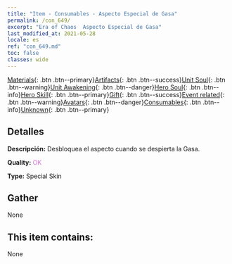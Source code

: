 ```yaml
---
title: "Item - Consumables - Aspecto Especial de Gasa"
permalink: /con_649/
excerpt: "Era of Chaos  Aspecto Especial de Gasa"
last_modified_at: 2021-05-28
locale: es
ref: "con_649.md"
toc: false
classes: wide
---
```

 [Materials](/ItemsES/){: .btn .btn--primary}[Artifacts](/ItemsES/Artifacts/){: .btn .btn--success}[Unit Soul](/ItemsES/UnitSoul/){: .btn .btn--warning}[Unit Awakening](/ItemsES/UnitAwakening/){: .btn .btn--danger}[Hero Soul](/ItemsES/HeroSoul/){: .btn .btn--info}[Hero Skill](/ItemsES/HeroSkill/){: .btn .btn--primary}[Gift](/ItemsES/Gift/){: .btn .btn--success}[Event related](/ItemsES/Events/){: .btn .btn--warning}[Avatars](/ItemsES/Avatars/){: .btn .btn--danger}[Consumables](/ItemsES/Consumables/){: .btn .btn--info}[Unknown](/ItemsES/Unknown/){: .btn .btn--primary}

## Detalles
 **Descripción:** Desbloquea el aspecto cuando se despierta la Gasa.

 **Quality:** <span style="color: #DA70D6">OK</span>

 **Type:** Special Skin

## Gather

  None

## This item contains:

  None

